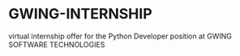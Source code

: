 # GWING-INTERNSHIP
virtual internship offer for the Python Developer position at GWING SOFTWARE TECHNOLOGIES
